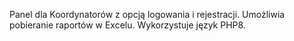 Panel dla Koordynatorów z opcją logowania i rejestracji.
Umożliwia pobieranie raportów w Excelu.
Wykorzystuje język PHP8.
